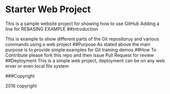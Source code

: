 # Starter Web Project
This is a sample website project for showing how to use GitHub
Adding a line for REBASING EXAMPLE
##Introduction

This is example to show different parts of the Git repositoruy and various commands using a web project
##Purpose
As stated above the main purpose is to provide simple examples for Git training demos
##How To Contribute
please fork this repo and then issue Pull Request for review
##Deployment
This is a simple web project, deployment can be on any web erver or even local file system

###Copyright

2016 copyright